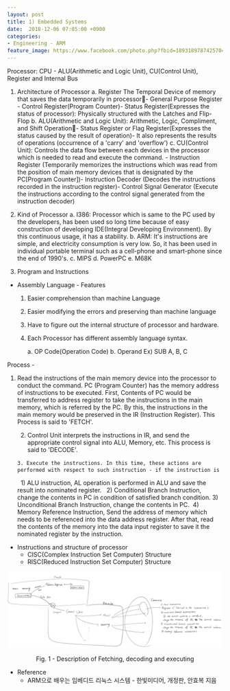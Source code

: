 ```yaml
---
layout: post
title: 1) Embedded Systems
date:  2018-12-06 07:05:00 +0900
categories:
- Engineering - ARM
feature_image: https://www.facebook.com/photo.php?fbid=1893189787425704&set=a.1893187554092594&type=3&theater
---
```

Processor: CPU - ALU(Arithmetic and Logic Unit), CU(Control Unit), Register and Internal Bus

1. Architecture of Processor
    a. Register The Temporal Device of memory that saves the data temporarily in processor- General Purpose Register - Control Register(Program Counter)- Status Register(Expresses the status of processor): Physically structured with the Latches and Flip-Flop
    b. ALU(Arithmetic and Logic Unit): Arithmetic, Logic, Compliment, and Shift Operation- Status Register or Flag Register(Expresses the status caused by the result of operation)- It also represents the results of operations (occurrence of a 'carry' and 'overflow')
    c. CU(Control Unit): Controls the data flow between each devices in the processor which is needed to read and execute the command. - Instruction Register (Temporarily memorizes the instructions which was read from the position of main memory devices that is designated by the PC[Program Counter])- Instruction Decoder (Decodes the instructions recorded in the instruction register)- Control Signal Generator (Execute the instructions according to the control signal generated from the instruction decoder)

2. Kind of Processor
    a. I386: Processor which is same to the PC used by the developers, has been used so long time because of easy construction of developing IDE(Integral Developing Environment). By this continuous usage, it has a stability.
    b. ARM: It's instructions are simple, and electricity consumption is very low. So, it has been used in individual portable terminal such as a cell-phone and smart-phone since the end of 1990's.
    c. MIPS
    d. PowerPC
    e. M68K

3. Program and Instructions
- Assembly Language - Features

  1. Easier comprehension than machine Language

  2. Easier modifying the errors and preserving than machine language

  3. Have to figure out the internal structure of processor and hardware.

  4. Each Processor has different assembly language syntax.

     a. OP Code(Operation Code)
     b. Operand
     Ex) SUB A, B, C



Process -

1. Read the instructions of the main memory device into the processor to conduct the command. PC (Program Counter) has the memory address of instructions to be executed. First, Contents of PC would be transferred to address register to take the instructions in the main memory, which is referred by the PC. By this, the instructions in the main memory would be preserved in the IR (Instruction Register). This Process is said to 'FETCH'.

      2. Control Unit interprets the instructions in IR, and send the appropriate control signal into ALU, Memory, etc. This process is said to 'DECODE'.

       3. Execute the instructions. In this time, these actions are performed with respect to such instruction - if the instruction is

      ​    ​   1) ALU instruction, AL operation is performed in ALU and save the result into nominated register.
      ​    ​   2) Conditional Branch Instruction, change the contents in PC in condition of satisfied branch condition.
      ​        3) Unconditional Branch Instruction, change the contents in PC.
      ​        4) Memory Reference Instruction, Send the address of memory which needs to be referenced into the data address register. After that, read the contents of the memory into the data input register to save it the nominated register by the instruction.

- Instructions and structure of processor
  - CISC(Complex Instruction Set Computer) Structure
  - RISC(Reduced Instruction Set Computer) Structure

![useful image](https://raw.githubusercontent.com/brandonkim12/brandonkim12.github.io/master/assets/4.PNG)

<center>Fig. 1 - Description of Fetching, decoding and executing</center>

* Reference
  * ARM으로 배우는 임베디드 리눅스 시스템 - 한빛미디어, 개정판, 안효복 지음